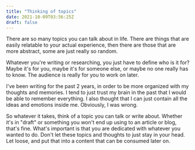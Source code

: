 ```yaml
---
title: "Thinking of topics"
date: 2021-10-09T03:56:25Z
draft: false
---
```


There are so many topics you can talk about in life. There are things that are easily relatable to your actual experience, then there are those that are more abstract, some are just really so random. 

Whatever you're writing or researching, you just have to define who is it for? Maybe it's for you, maybe it's for someone else, or maybe no one really has to know. The audience is really for you to work on later. 

I've been writing for the past 2 years, in order to be more organized with my thoughts and memories. I tend to just trust my brain in the past that I would be able to remember everything. I also thought that I can just contain all the ideas and emotions inside me. Obviously, I was wrong. 

So whatever it takes, think of a topic you can talk or write about. Whether it's in "draft" or something you won't end up using to an article or blog, that's fine. What's important is that you are dedicated with whatever you wanted to do. Don't let these topics and thoughts to just stay in your head. Let loose, and put that into a content that can be consumed later on. 